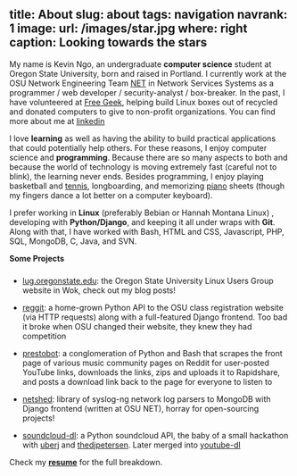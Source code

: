 title: About
slug: about
tags: navigation
navrank: 1
image:
    url: /images/star.jpg
    where: right
    caption: Looking towards the stars
---

My name is Kevin Ngo, an undergraduate **computer science** student at Oregon
State University, born and raised in Portland. I currently work at the OSU
Network Engineering Team [NET][net] in Network Services Systems as a programmer
/ web developer / security-analyst / box-breaker. In the past, I have
volunteered at [Free Geek][freegeek], helping build Linux boxes out of recycled
and donated computers to give to non-profit organizations. You can find more
about me at [linkedin][linkedin]

I love **learning** as well as having the ability to build practical
applications that could potentially help others. For these reasons, I enjoy
computer science and **programming**. Because there are so many aspects to both
and because the world of technology is moving extremely fast (careful not to
blink), the learning never ends. Besides programming, I enjoy playing
basketball and [tennis][tennis], longboarding, and memorizing [piano][piano]
sheets (though my fingers dance a lot better on a computer keyboard).

I prefer working in **Linux** (preferably Bebian or Hannah Montana Linux) ,
developing with **Python/Django**, and keeping it all under wraps with **Git**.
Along with that, I have worked with Bash, HTML and CSS, Javascript, PHP, SQL,
MongoDB, C, Java, and SVN.

**Some Projects**
###

- [lug.oregonstate.edu][lug]: the Oregon State University Linux Users Group
  website in Wok, check out my blog posts!

- [reggit][reggit]: a home-grown Python API to the OSU class registration
  website (via HTTP requests) along with a full-featured Django frontend. Too
bad it broke when OSU changed their website, they knew they had competition

- [prestobot][prestobot]: a conglomeration of Python and Bash that scrapes the
  front page of various music community pages on Reddit for user-posted YouTube
links, downloads the links, zips and uploads it to Rapidshare, and posts a
download link back to the page for everyone to listen to

- [netshed][netshed]: library of syslog-ng network log parsers to MongoDB with
  Django frontend (written at OSU NET), horray for open-sourcing projects!

- [soundcloud-dl][soundcloud]: a Python soundcloud API, the baby of a small
  hackathon with [uberj][uberj] and [thedjpetersen][thedjpetersen]. Later
merged into [youtube-dl][youtube-dl]

Check my [**resume**](/resume) for the full breakdown. 

[net]:http://oregonstate.edu/net
[freegeek]:http://freegeek.com
[linkedin]:http://www.linkedin.com/pub/kevin-ngo/42/576/b5a
[piano]:http://www.youtube.com/watch?v=bocsXSPMYbU
[tennis]:http://www.facebook.com/video/video.php?v=1065800744763
[reggit]:http://reggit.us
[prestobot]:http://www.reddit.com/r/listentothis/comments/kxtx2/prestobot_20111001_download_link_for_todays/
[lug]:http://lug.oregonstate.edu
[soundcloud]:http://github.com/ngokevin/soundcloud-dl
[netshed]:http://github.com/ngokevin/netshed
[uberj]:http://uberj.com
[thedjpetersen]:http://thedjpetersen.github.com
[youtube-dl]:http://github.com/rg3/youtube-dl
